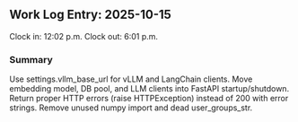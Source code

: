 ## Work Log Entry: 2025-10-15

Clock in: 12:02 p.m.
Clock out: 6:01 p.m.

### Summary

Use settings.vllm_base_url for vLLM and LangChain clients.
Move embedding model, DB pool, and LLM clients into FastAPI startup/shutdown.
Return proper HTTP errors (raise HTTPException) instead of 200 with error strings.
Remove unused numpy import and dead user_groups_str.
